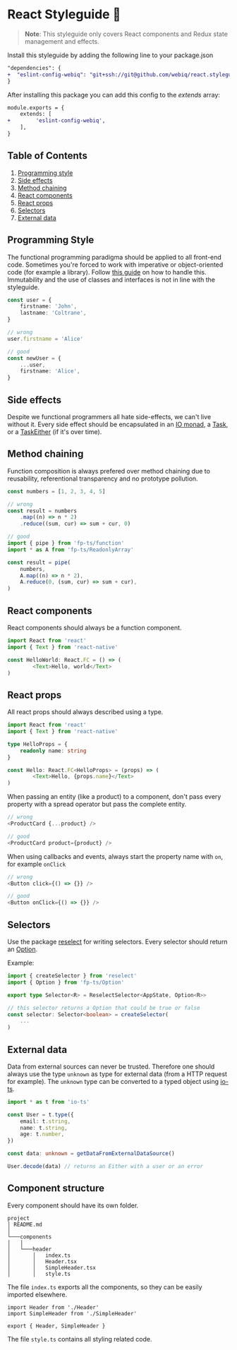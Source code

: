 # React Styleguide 💅
> **Note**: This styleguide only covers React components and Redux state management and effects.

Install this styleguide by adding the following line to your package.json
```diff
"dependencies": {
+  "eslint-config-webiq": "git+ssh://git@github.com/webiq/react.styleguide.git",
}
```
After installing this package you can add this config to the *extends* array:
```diff
module.exports = {
    extends: [
+        'eslint-config-webiq',
    ],
}
```

## Table of Contents
  1. [Programming style](#programming-style)
  2. [Side effects](#side-effects)
  3. [Method chaining](#method-chaining)
  4. [React components](#react-components)
  5. [React props](#react-props)
  6. [Selectors](#selectors)
  7. [External data](#external-data)

## Programming Style
The functional programming paradigma should be applied to all front-end code.
Sometimes you're forced to work with imperative or object-oriented code (for example a library). Follow [this guide](https://dev.to/gcanti/interoperability-with-non-functional-code-using-fp-ts-432e) on how to handle this.
Immutability and the use of classes and interfaces is not in line with the styleguide.

```typescript
const user = {
    firstname: 'John',
    lastname: 'Coltrane',
}

// wrong
user.firstname = 'Alice'

// good
const newUser = {
    ...user,
    firstname: 'Alice',
}
```

## Side effects
Despite we functional programmers all hate side-effects, we can't live without it.
Every side effect should be encapsulated in an [IO monad](https://gcanti.github.io/fp-ts/modules/IO.ts.html), a [Task](https://gcanti.github.io/fp-ts/modules/Task.ts.html), or a [TaskEither](https://gcanti.github.io/fp-ts/modules/TaskEither.ts.html) (if it's over time).

## Method chaining
Function composition is always prefered over method chaining due to reusability, referentional transparency and no prototype pollution.

```typescript
const numbers = [1, 2, 3, 4, 5]

// wrong
const result = numbers
    .map((n) => n * 2)
    .reduce((sum, cur) => sum + cur, 0)

// good
import { pipe } from 'fp-ts/function'
import * as A from 'fp-ts/ReadonlyArray'

const result = pipe(
    numbers,
    A.map((n) => n * 2),
    A.reduce(0, (sum, cur) => sum + cur),
)
```

## React components
React components should always be a function component.

```typescript
import React from 'react'
import { Text } from 'react-native'

const HelloWorld: React.FC = () => (
        <Text>Hello, world</Text>
)
```

## React props
All react props should always described using a type.
```typescript
import React from 'react'
import { Text } from 'react-native'

type HelloProps = {
    readonly name: string
}

const Hello: React.FC<HelloProps> = (props) => (
        <Text>Hello, {props.name}</Text>
)
```

When passing an entity (like a product) to a component, don't pass every property with a spread operator but pass the complete entity.
```typescript
// wrong
<ProductCard {...product} />

// good
<ProductCard product={product} />
```

When using callbacks and events, always start the property name with `on`, for example `onClick`
```typescript
// wrong
<Button click={() => {}} />

// good
<Button onClick={() => {}} />
```

## Selectors
Use the package [reselect](https://github.com/reduxjs/reselect) for writing selectors.
Every selector should return an [Option](https://gcanti.github.io/fp-ts/modules/Option.ts.html).

Example:
```typescript
import { createSelector } from 'reselect'
import { Option } from 'fp-ts/Option'

export type Selector<R> = ReselectSelector<AppState, Option<R>>

// this selector returns a Option that could be true or false
const selector: Selector<boolean> = createSelector(
	...
)
```

## External data
Data from external sources can never be trusted. Therefore one should always use the type `unknown` as type for external data (from a HTTP request for example).
The `unknown` type can be converted to a typed object using [io-ts](https://github.com/gcanti/io-ts).

```typescript
import * as t from 'io-ts'

const User = t.type({
	email: t.string,
	name: t.string,
	age: t.number,
})

const data: unknown = getDataFromExternalDataSource()

User.decode(data) // returns an Either with a user or an error
```

## Component structure
Every component should have its own folder.

```
project
│ README.md
│
└───components
│   │
│   └───header
│       │   index.ts
│       │   Header.tsx
│       │   SimpleHeader.tsx
│       │   style.ts
```

The file `index.ts` exports all the components, so they can be easily imported elsewhere.
```
import Header from './Header'
import SimpleHeader from './SimpleHeader'

export { Header, SimpleHeader }
```

The file `style.ts` contains all styling related code.
